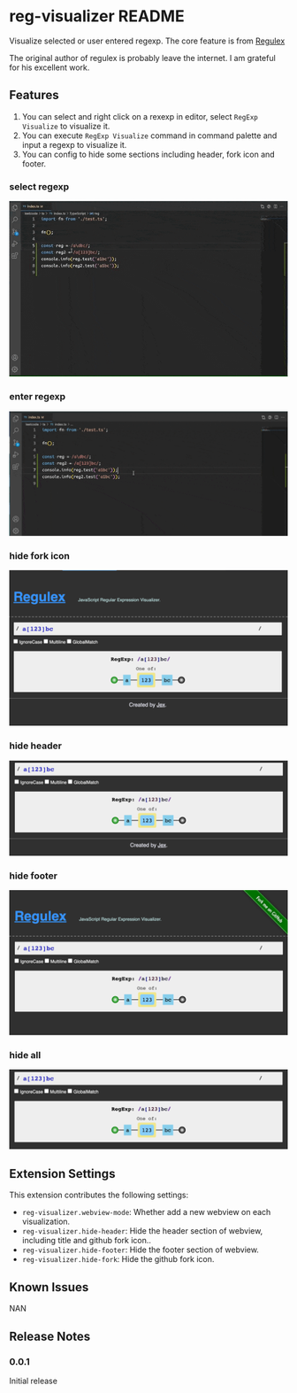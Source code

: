 # reg-visualizer README

Visualize selected or user entered regexp. The core feature is from [Regulex](https://jex.im/regulex/#!flags=&re=%5E(a%7Cb)*%3F%24)

The original author of regulex is probably leave the internet. I am grateful for his excellent work.

## Features

1. You can select and right click on a rexexp in editor, select `RegExp Visualize` to visualize it.
2. You can execute `RegExp Visualize` command in command palette and input a regexp to visualize it.
3. You can config to hide some sections including header, fork icon and footer.

### select regexp

![feature select](images/feature-select.min.gif)

### enter regexp

![feature input](images/feature-input.min.gif)

### hide fork icon

![feature hide fork](images/hide-fork.png)

### hide header

![feature hide header](images/hide-header.png)

### hide footer

![feature hide footer](images/hide-footer.png)

### hide all

![feature hide all](images/hide-all.png)

## Extension Settings

This extension contributes the following settings:

* `reg-visualizer.webview-mode`: Whether add a new webview on each visualization.
* `reg-visualizer.hide-header`: Hide the header section of webview, including title and github fork icon..
* `reg-visualizer.hide-footer`: Hide the footer section of webview.
* `reg-visualizer.hide-fork`: Hide the github fork icon.

## Known Issues

NAN

## Release Notes

### 0.0.1

Initial release
